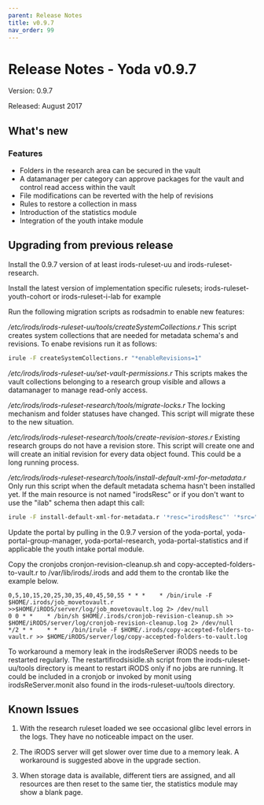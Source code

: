 ```yaml
---
parent: Release Notes
title: v0.9.7
nav_order: 99
---
```

# Release Notes - Yoda v0.9.7

Version: 0.9.7

Released: August 2017

## What's new
### Features
- Folders in the research area can be secured in the vault
- A datamanager per category can approve packages for the vault and control
  read access within the vault
- File modifications can be reverted with the help of revisions
- Rules to restore a collection in mass
- Introduction of the statistics module
- Integration of the youth intake module

## Upgrading from previous release
Install the 0.9.7 version of at least irods-ruleset-uu and
irods-ruleset-research.

Install the latest version of implementation specific rulesets;
irods-ruleset-youth-cohort or irods-ruleset-i-lab for example

Run the following migration scripts as rodsadmin to enable new features:

*/etc/irods/irods-ruleset-uu/tools/createSystemCollections.r*
    This script creates system collections that are needed for metadata
    schema's and revisions. To enabe revisions run it as follows:

```bash
irule -F createSystemCollections.r "*enableRevisions=1"
```

*/etc/irods/irods-ruleset-uu/set-vault-permissions.r*
    This scripts makes the vault collections belonging to a research group
    visible and allows a datamanager to manage read-only access.

*/etc/irods/irods-ruleset-research/tools/migrate-locks.r*
    The locking mechanism and folder statuses have changed. This script will
    migrate these to the new situation.

*/etc/irods/irods-ruleset-research/tools/create-revision-stores.r*
    Existing research groups do not have a revision store. This script will
    create one and will create an initial revision for every data object found.
    This could be a long running process.

*/etc/irods/irods-ruleset-research/tools/install-default-xml-for-metadata.r*
    Only run this script when the default metadata schema hasn't been installed
    yet. If the main resource is not named "irodsResc" or if you don't want to
    use the "ilab" schema then adapt this call:

```bash
irule -F install-default-xml-for-metadata.r '*resc="irodsResc"' '*src="/etc/irods/irods-ruleset-research/tools/xml"' '*default="ilab"'
```

Update the portal by pulling in the 0.9.7 version of the yoda-portal,
yoda-portal-group-manager, yoda-portal-research, yoda-portal-statistics and if
applicable the youth intake portal module.

Copy the cronjobs cronjon-revision-cleanup.sh and
copy-accepted-folders-to-vault.r to /var/lib/irods/.irods and add them to the
crontab like the example below.


```crontab
0,5,10,15,20,25,30,35,40,45,50,55 * * *    * /bin/irule -F $HOME/.irods/job_movetovault.r >>$HOME/iRODS/server/log/job_movetovault.log 2> /dev/null
0 0 * *    * /bin/sh $HOME/.irods/cronjob-revision-cleanup.sh >> $HOME/iRODS/server/log/cronjob-revision-cleanup.log 2> /dev/null
*/2 * *    * *    /bin/irule -F $HOME/.irods/copy-accepted-folders-to-vault.r >> $HOME/iRODS/server/log/copy-accepted-folders-to-vault.log
```
To workaround a memory leak in the irodsReServer iRODS needs to be restarted
regularly. The restartifirodsisidle.sh script from the irods-ruleset-uu/tools
directory is meant to restart iRODS only if no jobs are running. It could be
included in a cronjob or invoked by monit using irodsReServer.monit also found
in the irods-ruleset-uu/tools directory.

## Known Issues

1. With the research ruleset loaded we see occasional glibc level errors in
   the logs. They have no noticeable impact on the user.

2. The iRODS server will get slower over time due to a memory leak. A
   workaround is suggested above in the upgrade section.

3. When storage data is available, different tiers are assigned, and all
   resources are then reset to the same tier, the statistics module may show a
   blank page.

